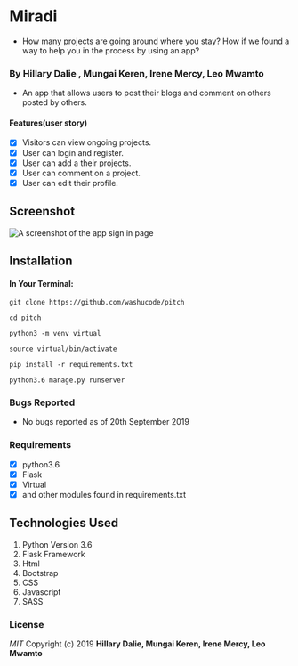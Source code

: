# Miradi
- How many projects are going around where you stay? How if we found a way to help you in the process by using an app?

### By Hillary Dalie , Mungai Keren, Irene Mercy, Leo Mwamto
-  An app that allows users to post their blogs and comment on others posted by others.

#### Features(user story)

- [x] Visitors can view ongoing projects.
- [x] User can login and register.
- [x] User can add a their projects.
- [x] User can comment on a project.
- [x] User can edit their profile.

## Screenshot

![A screenshot of the app sign in page](http://oegkenya.ckadvocates.co.ke/images/Miradi.png "Sign In Page")


## Installation
 #### In Your Terminal:

```git clone https://github.com/washucode/pitch```

```cd pitch```

```python3 -m venv virtual```

```source virtual/bin/activate```

```pip install -r requirements.txt```

```python3.6 manage.py runserver```

### Bugs Reported
- No bugs reported as of 20th September 2019

### Requirements

- [x] python3.6
- [x] Flask
- [x] Virtual
- [x] and other modules found in requirements.txt

## Technologies Used
1. Python Version 3.6
2. Flask Framework
3. Html
4. Bootstrap
5. CSS
6. Javascript
7. SASS

### License
*MIT*
Copyright (c) 2019 **Hillary Dalie, Mungai Keren, Irene Mercy, Leo Mwamto**
        